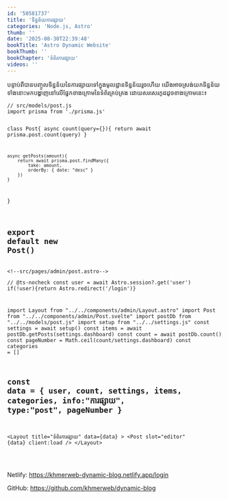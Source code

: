 ```yaml
---
id: '50581737'
title: 'ទិន្នន័យ​ការផ្សាយ'
categories: 'Node.js, Astro'
thumb: ''
date: '2025-08-30T22:39:48'
bookTitle: 'Astro Dynamic Website'
bookThumb: ''
bookChapter: 'ទំព័រ​ការផ្សាយ'
videos: ''
---
```

<p>បន្ទាប់​ពី​បាន​បញ្ចូល​ទិន្នន័យ​នៃ​ការផ្សាយ​​ទៅ​ក្នុង​មូលដ្ឋាន​ទិន្នន័យ​រួច​ហើយ យើង​អាច​ស្រង់​យក​ទិន្នន័យ​ទាំងនោះ​មក​បង្ហាញ​នៅ​លើ​​ផ្នែក​ខាង​ក្រោម​នៃ​ទំព័រ​គ្រប់គ្រង​ ដោយ​សរសេរ​កូដ​​​ដូច​ខាង​ក្រោម​នេះ​​៖</p><pre><code class="js javascript js-code">// src/models/post.js
import prisma from './prisma.js'

class Post{
    async count(query={}){
        return await prisma.post.count(query)
    }

    async getPosts(amount){
        return await prisma.post.findMany({ 
            take: amount, 
            orderBy: { date: "desc" }
        })
    }
}

export default new Post()</code></pre><pre><code class="js javascript js-code">&lt;!--src/pages/admin/post.astro--&gt;
---
// @ts-nocheck
const user = await Astro.session?.get('user')
if(!user){return Astro.redirect('/login')}

import Layout from "../../components/admin/Layout.astro"
import Post from "../../components/admin/Post.svelte"
import postDb from "../../models/post.js"
import setup from "../../settings.js"
const settings = await setup()
const items = await postDb.getPosts(settings.dashboard)
const count = await postDb.count()
const pageNumber = Math.ceil(count/settings.dashboard)
const categories = []

const data = { user, count, settings, items, categories, info:"ការផ្សាយ", type:"post", pageNumber }
---
 
&lt;Layout title="ទំព័រ​ការផ្សាយ" data={data} &gt;
    &lt;Post slot="editor" {data} client:load /&gt;
&lt;/Layout&gt;</code></pre><p>&nbsp;</p><p>Netlify: <a href="https://khmerweb-dynamic-blog.netlify.app/login">https://khmerweb-dynamic-blog.netlify.app/login</a></p><p>GitHub: <a href="https://github.com/khmerweb/dynamic-blog">https://github.com/khmerweb/dynamic-blog</a></p>